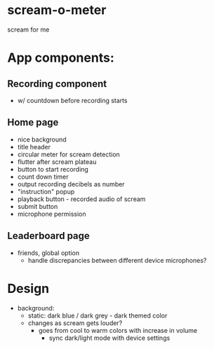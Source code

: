 # scream-o-meter

scream for me

# App components:

## Recording component

- w/ countdown before recording starts

## Home page

- nice background
- title header
- circular meter for scream detection
- flutter after scream plateau
- button to start recording
- count down timer
- output recording decibels as number
- "instruction" popup
- playback button - recorded audio of scream
- submit button
- microphone permission

## Leaderboard page

- friends, global option
  - handle discrepancies between different device microphones?

# Design

- background:
  - static: dark blue / dark grey - dark themed color
  - changes as scream gets louder?
    - goes from cool to warm colors with increase in volume
      - sync dark/light mode with device settings
